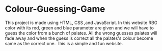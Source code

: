 # Colour-Guessing-Game
This project is made using HTML, CSS ,and JavaScript. In this website RBG color with its red, green and blue parameter are given and we will have to guess the color from a bunch of palates. All the wrong guesses palates will fade away and when the guess is correct all the palates's colour become same as the correct one. This is a simple and fun website.

